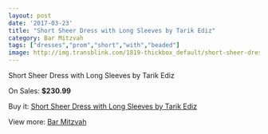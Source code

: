 ```yaml
---
layout: post
date: '2017-03-23'
title: "Short Sheer Dress with Long Sleeves by Tarik Ediz"
category: Bar Mitzvah
tags: ["dresses","prom","short","with","beaded"]
image: http://img.transblink.com/1819-thickbox_default/short-sheer-dress-with-long-sleeves-by-tarik-ediz.jpg
---
```

Short Sheer Dress with Long Sleeves by Tarik Ediz

On Sales: **$230.99**
<a href="https://www.transblink.com/en/bar-mitzvah/590-short-sheer-dress-with-long-sleeves-by-tarik-ediz.html"><amp-img layout="responsive" width="600" height="600" src="//img.transblink.com/1819-thickbox_default/short-sheer-dress-with-long-sleeves-by-tarik-ediz.jpg" alt="Short Sheer Dress with Long Sleeves by Tarik Ediz 0" /></a>
<a href="https://www.transblink.com/en/bar-mitzvah/590-short-sheer-dress-with-long-sleeves-by-tarik-ediz.html"><amp-img layout="responsive" width="600" height="600" src="//img.transblink.com/1820-thickbox_default/short-sheer-dress-with-long-sleeves-by-tarik-ediz.jpg" alt="Short Sheer Dress with Long Sleeves by Tarik Ediz 1" /></a>

Buy it: [Short Sheer Dress with Long Sleeves by Tarik Ediz](https://www.transblink.com/en/bar-mitzvah/590-short-sheer-dress-with-long-sleeves-by-tarik-ediz.html "Short Sheer Dress with Long Sleeves by Tarik Ediz")

View more: [Bar Mitzvah](https://www.transblink.com/en/2-bar-mitzvah "Bar Mitzvah")
